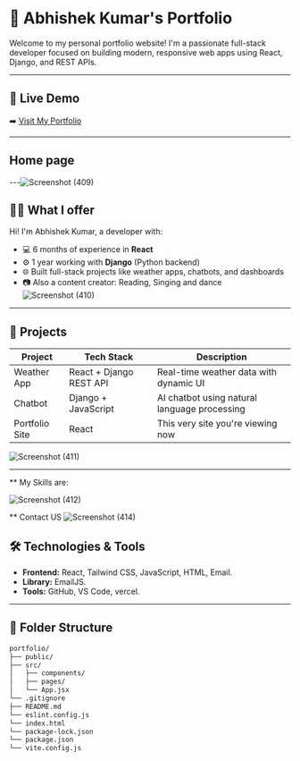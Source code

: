 # 🌟 Abhishek Kumar's Portfolio

Welcome to my personal portfolio website! I'm a passionate full-stack developer focused on building modern, responsive web apps using React, Django, and REST APIs.

---

## 🔗 Live Demo

➡️ [Visit My Portfolio](https://abhishekkumar-lovat.vercel.app/)

---
## Home page

---![Screenshot (409)](https://github.com/user-attachments/assets/38658dfd-3089-4b5f-b63d-720e217307d1)

## 🧑‍💻 What I offer

Hi! I'm Abhishek Kumar, a developer with:
- 💻 6 months of experience in **React**
- ⚙️ 1 year working with **Django** (Python backend)
- 🌐 Built full-stack projects like weather apps, chatbots, and dashboards
- 📷 Also a content creator: Reading, Singing and dance
![Screenshot (410)](https://github.com/user-attachments/assets/bdf6effd-49e4-4b5d-bdb2-3c457755e716)

---

## 🚀 Projects

| Project         | Tech Stack              | Description                                      |
|----------------|-------------------------|--------------------------------------------------|
| Weather App     | React + Django REST API | Real-time weather data with dynamic UI           |
| Chatbot         | Django + JavaScript     | AI chatbot using natural language processing     |
| Portfolio Site  | React                   | This very site you're viewing now                |


![Screenshot (411)](https://github.com/user-attachments/assets/2f3c7fb1-c44b-47a9-b19e-3e515b4d515a)

---

** My Skills are:

![Screenshot (412)](https://github.com/user-attachments/assets/6ea48607-3688-4e60-a640-8e69a1af06d5)

** Contact US
![Screenshot (414)](https://github.com/user-attachments/assets/7d0bdfdc-0272-40e5-9a72-58b3859e3005)



## 🛠️ Technologies & Tools

- **Frontend:** React, Tailwind CSS, JavaScript, HTML, Email.
- **Library:** EmailJS.
- **Tools:** GitHub, VS Code, vercel.

---

## 📂 Folder Structure

```bash
portfolio/
├── public/
├── src/
│   ├── components/
│   ├── pages/
│   └── App.jsx
└── .gitignore
├── README.md
└── eslint.config.js
└── index.html
└── package-lock.json
└── package.json
└── vite.config.js
